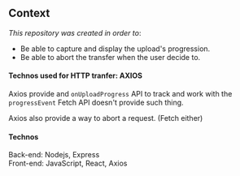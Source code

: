 ## Context 
_This repository was created in order to_:
- Be able to capture and display the upload's progression.
- Be able to abort the transfer when the user decide to.

#### Technos used for HTTP tranfer: AXIOS
Axios provide and `onUploadProgress` API to track and work with the `progressEvent`
Fetch API doesn't provide such thing.

Axios also provide a way to abort a request.
(Fetch either)


#### Technos

Back-end: Nodejs, Express          
Front-end: JavaScript, React, Axios



